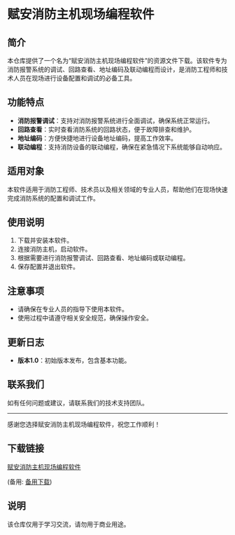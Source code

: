 # 赋安消防主机现场编程软件

## 简介

本仓库提供了一个名为“赋安消防主机现场编程软件”的资源文件下载。该软件专为消防报警系统的调试、回路查看、地址编码及联动编程而设计，是消防工程师和技术人员在现场进行设备配置和调试的必备工具。

## 功能特点

- **消防报警调试**：支持对消防报警系统进行全面调试，确保系统正常运行。
- **回路查看**：实时查看消防系统的回路状态，便于故障排查和维护。
- **地址编码**：方便快捷地进行设备地址编码，提高工作效率。
- **联动编程**：支持消防设备的联动编程，确保在紧急情况下系统能够自动响应。

## 适用对象

本软件适用于消防工程师、技术员以及相关领域的专业人员，帮助他们在现场快速完成消防系统的配置和调试工作。

## 使用说明

1. 下载并安装本软件。
2. 连接消防主机，启动软件。
3. 根据需要进行消防报警调试、回路查看、地址编码或联动编程。
4. 保存配置并退出软件。

## 注意事项

- 请确保在专业人员的指导下使用本软件。
- 使用过程中请遵守相关安全规范，确保操作安全。

## 更新日志

- **版本1.0**：初始版本发布，包含基本功能。

## 联系我们

如有任何问题或建议，请联系我们的技术支持团队。

---

感谢您选择赋安消防主机现场编程软件，祝您工作顺利！

## 下载链接
[赋安消防主机现场编程软件](https://pan.quark.cn/s/cb03a6493f17) 

(备用: [备用下载](https://pan.baidu.com/s/1C8htYproOz6W_WtPDhHYaA?pwd=1234))

## 说明

该仓库仅用于学习交流，请勿用于商业用途。
